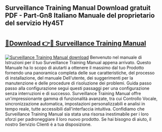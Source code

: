 ## Surveillance Training Manual Download gratuit PDF - Part-Gn8 Italiano Manuale del proprietario del servizio Hy45T

# <h2><a href="http://dfd7dvk.blite.top/?on=Surveillance+Training+Manual">🔗Download 👉🔴 Surveillance Training Manual</a></h2>

[![Surveillance Training Manual download](https://i.imgur.com/lujVjoI.png)](http://dfd7dvk.blite.top/?on=Surveillance+Training+Manual)
Benvenuto nel manuale di Istruzioni per il tuo Surveillance Training Manual appena arrivato. Questo Manuale ha lo scopo di aiutarti a ottenere il massimo dal tuo Prodotto fornendo una panoramica completa delle sue caratteristiche, del processo di installazione, del manuale Dell'utente, dei suggerimenti per la manutenzione e delle procedure di risoluzione dei problemi. Guida passo passo alla configurazione segui questi passaggi per una configurazione senza interruzioni e di successo. Surveillance Training Manual offre un'impressionante gamma di funzionalità avanzate, tra cui Controllo Vocale, sincronizzazione automatica, impostazioni personalizzabili e analisi in tempo reale, tutte accessibili dall'interfaccia intuitiva. Confidiamo che Surveillance Training Manual sia stata una risorsa inestimabile per i loro sforzi per padroneggiare il loro nuovo prodotto. Se hai bisogno di aiuto, il nostro Servizio Clienti è a tua disposizione.
